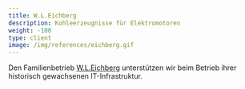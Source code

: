 ```yaml
---
title: W.L.Eichberg
description: Kohleerzeugnisse für Elektromotoren
weight: -100
type: client
image: /img/references/eichberg.gif
---
```


Den Familienbetrieb [W.L.Eichberg](http://www.eichberg-berlin.de/) unterstützen wir beim Betrieb ihrer historisch gewachsenen IT-Infrastruktur.
